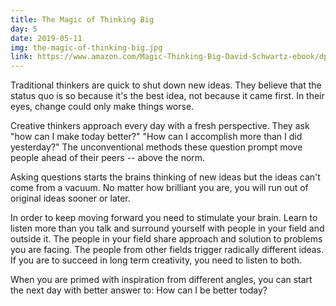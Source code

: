 ```yaml
---
title: The Magic of Thinking Big
day: 5
date: 2019-05-11
img: the-magic-of-thinking-big.jpg
link: https://www.amazon.com/Magic-Thinking-Big-David-Schwartz-ebook/dp/B00NGZIR92
---
```


Traditional thinkers are quick to shut down new ideas. They believe that the
status quo is so because it's the best idea, not because it came first. In their
eyes, change could only make things worse.

Creative thinkers approach every day with a fresh perspective. They ask "how can
I make today better?" "How can I accomplish more than I did yesterday?" The
unconventional methods these question prompt move people ahead of their peers --
above the norm.

Asking questions starts the brains thinking of new ideas but the ideas can't
come from a vacuum. No matter how brilliant you are, you will run out of original
ideas sooner or later.

In order to keep moving forward you need to stimulate your brain. Learn to
listen more than you talk and surround yourself with people in your field and
outside it. The people in your field share approach and solution to problems
you are facing. The people from other fields trigger radically different
ideas. If you are to succeed in long term creativity, you need to listen to
both.

When you are primed with inspiration from different angles, you can start the
next day with better answer to: How can I be better today?
